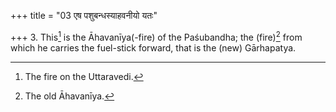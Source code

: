 +++
title = "03 एष पशुबन्धस्याहवनीयो यतः"

+++
3. This[^1] is the Āhavanīya(-fire) of the Paśubandha; the (fire)[^2] from which he carries the fuel-stick forward, that is the (new) Gārhapatya.

[^1]: The fire on the Uttaravedi.  

[^2]: The old Āhavanīya.  
